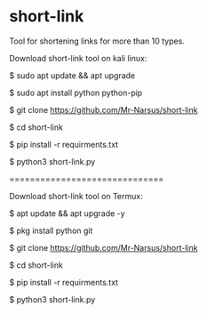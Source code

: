 # short-link
Tool for shortening links for more than 10 types.


Download short-link tool on kali linux:


$ sudo apt update && apt upgrade


$ sudo apt install python python-pip


$ git clone https://github.com/Mr-Narsus/short-link


$ cd short-link


$ pip install -r requirments.txt


$ python3 short-link.py

==============================

Download short-link tool on Termux:


$ apt update && apt upgrade -y


$ pkg install python git


$ git clone https://github.com/Mr-Narsus/short-link


$ cd short-link


$ pip install -r requirments.txt


$ python3 short-link.py
